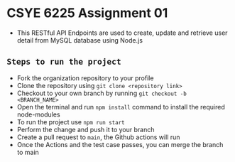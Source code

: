 # CSYE 6225 Assignment 01

- This RESTful API Endpoints are used to create, update and retrieve user detail from MySQL database using Node.js

## `Steps to run the project`

- Fork the organization repository to your profile
- Clone the repository using `git clone <repository link>`
- Checkout to your own branch by running `git checkout -b <BRANCH_NAME>`
- Open the terminal and run `npm install` command to install the required node-modules
- To run the project use `npm run start`
- Perform the change and push it to your branch
- Create a pull request to `main`, the Github actions will run 
- Once the Actions and the test case passes, you can merge the branch to main 

